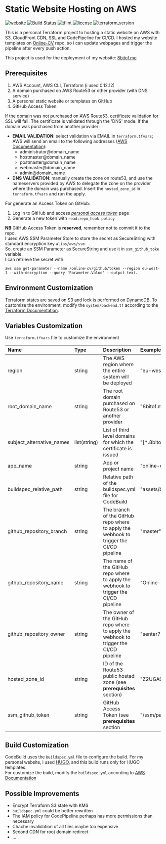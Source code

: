 Static Website Hosting on AWS
=============================

[![website](https://img.shields.io/badge/website-8bitof.me-brightgreen)](https://www.8bitof.me)
[![Build Status](https://travis-ci.com/senter7/Terraform-Online-Static-Website.svg?branch=master)](https://travis-ci.com/senter7/Terraform-Online-Static-Website)
![tflint](https://github.com/senter7/Terraform-Online-Static-Website/workflows/tflint/badge.svg?branch=master)
[![license](https://img.shields.io/hexpm/l/plug)](https://opensource.org/licenses/Apache-2.0)
![terraform_version](https://img.shields.io/badge/terraform-0.12.20%2B-blue)


This is a personal Terraform project to hosting a static website on AWS
with S3, CloudFront CDN, SSL and CodePipeline for CI/CD.
I hosted my website templates on [Online-CV](https://github.com/senter7/Online-CV) repo, so i can update webpages and trigger the pipeline after every push action.

This project is used for the deployment of my website: [8bitof.me](https://www.8bitof.me)


Prerequisites
-------------

1. AWS Account, AWS CLI, Terraform (i used 0.12.12)
2. A domain purchased on AWS Route53 or other provider (with DNS service)
3. A personal static website or templates on GitHub
4. GitHub Access Token

If the domain was not purchased on AWS Route53, certificate validation for SSL will fail.
The certificate is validated through the 'DNS' mode. If the domain was purchased from another provider:
- **EMAIL VALIDATION**: select validation via EMAIL in `terraform.tfvars`; AWS will send an email to the following addresses ([AWS Documentation](https://docs.aws.amazon.com/acm/latest/userguide/setup-email.html)):
  - administrator@domain_name
  - hostmaster@domain_name
  - postmaster@domain_name
  - webmaster@domain_name
  - admin@domain_name
- **DNS VALIDATION**: manually create the zone on route53, and use the nameservers provided by AWS to delegate the zone on the provider where the domain was purchased.
Insert the `hosted_zone_id` in `terraform.tfvars` and run the apply.

For generate an Access Token on GitHub:
1. Log in to GitHub and access [*personal access token*](https://github.com/settings/tokens) page
2. Generate a new token with `read:repo_hook policy`

**NB**
GitHub Access Token is **reserved**, remember not to commit it to the repo.  
I used AWS SSM Parameter Store to store the secret as SecureString with standard encryption key `alias/aws/ssm`.  
So, create an SSM Parameter as SecureString and use it in `ssm_github_toke` variable.  
I can retrieve the secret with:
```
aws ssm get-parameter --name /online-cv/github/token --region eu-west-1 --with-decryption --query 'Parameter.Value' --output text.
```


Environment Customization
-------------------------
Terraform states are saved on S3 and lock is performed on DynamoDB. To customize the environment, modify the `system/backend.tf` according to the [Terraform Documentation](https://www.terraform.io/docs/backends/types/s3.html).

Variables Customization
-----------------------
Use `terraform.tfvars` file to customize the environment

| Name | Type | Description | Example |
|:-----|:-----|:------------|:--------|
|region|string|The AWS region where the entire system will be deployed|"eu-west-1"|
|root_domain_name|string|The root domain purchased on Route53 or another provider|"8bitof.me"|
|subject_alternative_names|list(string)|List of third level domains for which the certificate is issued|"\[*.8bitof.me]"|
|app_name|string|App or project name|"online-cv"|
|buildspec_relative_path|string|Relative path of the buildspec.yml file for CodeBuild|"assets/buildspec.yml"|
|github_repository_branch|string|The branch of the GitHub repo where to apply the webhook to trigger the CI/CD pipeline|"master"|
|github_repository_name|string|The name of the GitHub repo where to apply the webhook to trigger the CI/CD pipeline|"Online-CV"|
|github_repository_owner|string|The owner of the GitHub repo where to apply the webhook to trigger the CI/CD pipeline|"senter7"|
|hosted_zone_id|string|ID of the Route53 public hosted zone (see **prerequisites** section)|"Z2UGAOGM1DPCYV"|
|ssm_github_token|string|GitHub Access Token (see **prerequisites** section|"/ssm/path/token"|

Build Customization
-------------------
CodeBuild uses the `buildspec.yml` file to configure the build. For my personal website, i used
[HUGO](https://gohugo.io), and this build runs only for HUGO templates.  
For customize the build, modify the `buildspec.yml` according to [AWS Documentation](https://docs.aws.amazon.com/codebuild/latest/userguide/build-spec-ref.html#build-spec-ref-example)

Possible Improvements
---------------------
- Encrypt Terraform S3 state with KMS
- `buildspec.yml` could be better rewritten
- The IAM policy for CodePipeline perhaps has more permissions than necessary
- Chache invalidation of all files maybe too expensive
- Second CDN for root domain redirect
- ...
